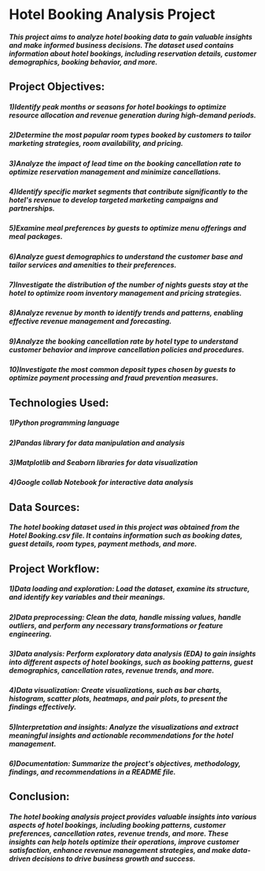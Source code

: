 # Hotel Booking Analysis Project

##### This project aims to analyze hotel booking data to gain valuable insights and make informed business decisions. The dataset used contains information about hotel bookings, including reservation details, customer demographics, booking behavior, and more.

## Project Objectives:
##### 1)Identify peak months or seasons for hotel bookings to optimize resource allocation and revenue generation during high-demand periods.
##### 2)Determine the most popular room types booked by customers to tailor marketing strategies, room availability, and pricing.
##### 3)Analyze the impact of lead time on the booking cancellation rate to optimize reservation management and minimize cancellations.
##### 4)Identify specific market segments that contribute significantly to the hotel's revenue to develop targeted marketing campaigns and partnerships.
##### 5)Examine meal preferences by guests to optimize menu offerings and meal packages.
##### 6)Analyze guest demographics to understand the customer base and tailor services and amenities to their preferences.
##### 7)Investigate the distribution of the number of nights guests stay at the hotel to optimize room inventory management and pricing strategies.
##### 8)Analyze revenue by month to identify trends and patterns, enabling effective revenue management and forecasting.
##### 9)Analyze the booking cancellation rate by hotel type to understand customer behavior and improve cancellation policies and procedures.
##### 10)Investigate the most common deposit types chosen by guests to optimize payment processing and fraud prevention measures.

## Technologies Used:
##### 1)Python programming language
##### 2)Pandas library for data manipulation and analysis
##### 3)Matplotlib and Seaborn libraries for data visualization
##### 4)Google collab Notebook for interactive data analysis

## Data Sources:
##### The hotel booking dataset used in this project was obtained from the Hotel Booking.csv file. It contains information such as booking dates, guest details, room types, payment methods, and more.

## Project Workflow:
##### 1)Data loading and exploration: Load the dataset, examine its structure, and identify key variables and their meanings.
##### 2)Data preprocessing: Clean the data, handle missing values, handle outliers, and perform any necessary transformations or feature engineering.
##### 3)Data analysis: Perform exploratory data analysis (EDA) to gain insights into different aspects of hotel bookings, such as booking patterns, guest demographics, cancellation rates, revenue trends, and more.
##### 4)Data visualization: Create visualizations, such as bar charts, histogram, scatter plots, heatmaps, and pair plots, to present the findings effectively.
##### 5)Interpretation and insights: Analyze the visualizations and extract meaningful insights and actionable recommendations for the hotel management.
##### 6)Documentation: Summarize the project's objectives, methodology, findings, and recommendations in a README file.

## Conclusion:
##### The hotel booking analysis project provides valuable insights into various aspects of hotel bookings, including booking patterns, customer preferences, cancellation rates, revenue trends, and more. These insights can help hotels optimize their operations, improve customer satisfaction, enhance revenue management strategies, and make data-driven decisions to drive business growth and success.







